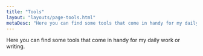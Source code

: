 ```yaml
---
title: "Tools"
layout: "layouts/page-tools.html"
metaDesc: "Here you can find some tools that come in handy for my daily work or writing."
---
```


Here you can find some tools that come in handy for my daily work or writing.
